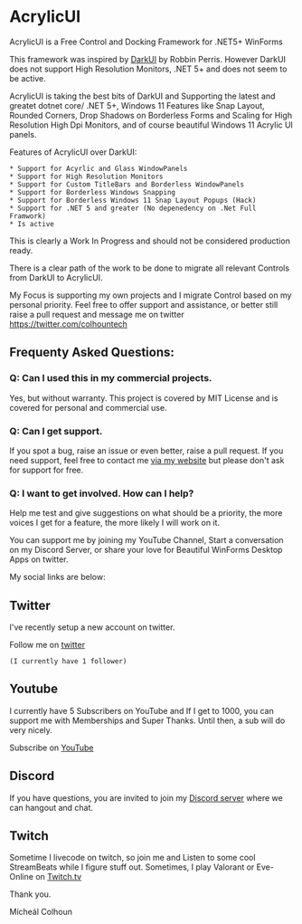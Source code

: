 # AcrylicUI
AcrylicUI is a Free Control and Docking Framework for .NET5+ WinForms 

This framework was inspired by [DarkUI](https://github.com/RobinPerris/DarkUI) by Robbin Perris. However DarkUI does not support High Resolution Monitors, .NET 5+ and does not seem to be active. 

AcrylicUI is taking the best bits of DarkUI and Supporting the latest and greatet dotnet core/ .NET 5+,  Windows 11 Features like Snap Layout, Rounded Corners, Drop Shadows on Borderless Forms and Scaling for High Resolution High Dpi Monitors, and of course beautiful Windows 11 Acrylic UI panels.

Features of AcrylicUI over DarkUI:

    * Support for Acyrlic and Glass WindowPanels
    * Support for High Resolution Monitors
    * Support for Custom TitleBars and Borderless WindowPanels
    * Support for Borderless Windows Snapping
    * Support for Borderless Windows 11 Snap Layout Popups (Hack)
    * Support for .NET 5 and greater (No depenedency on .Net Full Framwork)
    * Is active

This is clearly a Work In Progress and should not be considered production ready.

There is a clear path of the work to be done to migrate all relevant Controls from DarkUI to AcrylicUI. 

My Focus is supporting my own projects and I migrate Control based on my personal priority. 
Feel free to offer support and assistance, or better still 
raise a pull request and message me on twitter https://twitter.com/colhountech

## Frequenty Asked Questions:

### Q: Can I used this in my commercial projects.

Yes, but without warranty. This project is covered by MIT License and is covered for personal and commercial use. 

### Q: Can I get support.

If you spot a bug, raise an issue or even better, raise a pull request. If you need support, feel free to contact me [via my website](https://wwwcolhountech.com) but please don't ask for support for free. 

### Q: I want to get involved. How can I help?

Help me test and give suggestions on what should be a priority, the more voices I get for a feature, the more likely I will work on it.

You can support me by joining my YouTube Channel, Start a conversation on my Discord Server, or share your love for Beautiful WinForms Desktop Apps on twitter.

My social links are below:

## Twitter

I've recently setup a new account on twitter.
    
Follow me on [twitter](https://twitter.com/colhountech)

    (I currently have 1 follower)

## Youtube

I currently have 5 Subscribers on YouTube and If I get to 1000, you can support me with Memberships and Super Thanks. Until then, a sub will do very nicely.
    
Subscribe on [YouTube](https://www.youtube.com/channel/UC-mHR47cULEfJHvk49t1zQA)
     
    
## Discord

If you have questions, you are invited to join my [Discord server](https://discord.gg/7yTM5RqDfn) where we can hangout and chat.

## Twitch

Sometime I livecode on twitch, so join me and Listen to some cool StreamBeats while I figure stuff out. Sometimes, I play Valorant or Eve-Online on [Twitch.tv](https://twitch.tv/colhountech)

Thank you.

Mícheál Colhoun






